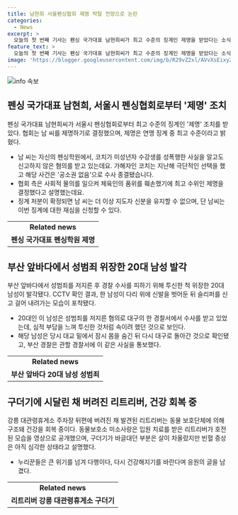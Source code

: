 ```yaml
---
title: 남현희 서울펜싱협회 제명 박탈 전망으로 논란
categories:
  - News
excerpt: >
  오늘의 첫 번째 기사는 펜싱 국가대표 남현희씨가 최고 수준의 징계인 제명을 받았다는 소식입니다. 이는 자신의 펜싱학원에서 미성년자 성폭행 사건을 신고하지 않은 혐의와 관련돼 있습니다. 징계 처분이 확정되면 남 씨는 지도자 신분을 유지할 수 없지만, 재심을 신청할 수 있습니다. 다음은 부산 앞바다에 투신한 척 위장한 20대 남성의 사건으로, 성범죄를 저지른 후 경찰 수사를 피하기 위해 부산에서 위장한 것이 발각됐습니다. 마지막으로는 강릉 대관령휴게소 주차장에서 발견된 쓰러져 있던 리트리버가 구조돼 건강을 회복 중인 소식입니다. (150자)
feature_text: >
  오늘의 첫 번째 기사는 펜싱 국가대표 남현희씨가 최고 수준의 징계인 제명을 받았다는 소식입니다. 이는 자신의 펜싱학원에서 미성년자 성폭행 사건을 신고하지 않은 혐의와 관련돼 있습니다. 징계 처분이 확정되면 남 씨는 지도자 신분을 유지할 수 없지만, 재심을 신청할 수 있습니다. 다음은 부산 앞바다에 투신한 척 위장한 20대 남성의 사건으로, 성범죄를 저지른 후 경찰 수사를 피하기 위해 부산에서 위장한 것이 발각됐습니다. 마지막으로는 강릉 대관령휴게소 주차장에서 발견된 쓰러져 있던 리트리버가 구조돼 건강을 회복 중인 소식입니다. (150자)
image: 'https://blogger.googleusercontent.com/img/b/R29vZ2xl/AVvXsEixyZcFfHzMRdzZMjFBmAUKJYCLCGyLL1o632UiGVXcaFdKo_bkvkuCioo0uUKlGfBVcT3P84aROyZIXSBEx3Aw5nCQ3pTgDom1WDC4m8eifvWiAmWEEVb4x6G_l8C0QH225ldMjyaFvpxGEBGNO37VmDTDMHGhJPq73UglMfDca1-0aw/s1600/blogspot.png'
---
```


<p><img src="https://blogger.googleusercontent.com/img/b/R29vZ2xl/AVvXsEixyZcFfHzMRdzZMjFBmAUKJYCLCGyLL1o632UiGVXcaFdKo_bkvkuCioo0uUKlGfBVcT3P84aROyZIXSBEx3Aw5nCQ3pTgDom1WDC4m8eifvWiAmWEEVb4x6G_l8C0QH225ldMjyaFvpxGEBGNO37VmDTDMHGhJPq73UglMfDca1-0aw/s1600/blogspot.png" alt="info 속보" /></p>

<h2 data-ke-size="size26">펜싱 국가대표 남현희, 서울시 펜싱협회로부터 '제명' 조치</h2>

<p data-ke-size="size16">펜싱 국가대표 남현희씨가 서울시 펜싱협회로부터 최고 수준의 징계인 '제명' 조치를 받았다. 협회는 남 씨를 제명하기로 결정했으며, 제명은 연맹 징계 중 최고 수준이라고 밝혔다.</p>

<ul>
  <li>남 씨는 자신의 펜싱학원에서, 코치가 미성년자 수강생를 성폭행한 사실을 알고도 신고하지 않은 혐의를 받고 있는데요. 가해자인 코치는 지난해 극단적인 선택을 했고 해당 사건은 '공소권 없음'으로 수사 종결됐습니다.</li>
  <li>협회 측은 사회적 물의를 일으켜 체육인의 품위를 훼손했기에 최고 수위인 제명을 결정했다고 설명했는데요.</li>
  <li>징계 처분이 확정되면 남 씨는 더 이상 지도자 신분을 유지할 수 없으며, 단 남씨는 이번 징계에 대한 재심을 신청할 수 있다.</li>
</ul>

<table style="width: 100%;">
  <tbody>
    <tr>
      <td style="text-align: center; height: 17px;"><b>Related news</b></td>
    </tr>
    <tr>
      <td style="text-align: center; height: 17px;"><b>펜싱 국가대표 펜싱학원 제명</b></td>
    </tr>
  </tbody>
</table>

<h2 data-ke-size="size26">부산 앞바다에서 성범죄 위장한 20대 남성 발각</h2>

<p data-ke-size="size16">부산 앞바다에서 성범죄를 저지른 후 경찰 수사를 피하기 위해 투신한 척 위장한 20대 남성이 발각됐다. CCTV 확인 결과, 한 남성이 다리 위에 신발을 벗어둔 뒤 슬리퍼를 신고 걸어 내려가는 모습이 포착됐다.</p>

<ul>
  <li>20대인 이 남성은 성범죄를 저지른 혐의로 대구의 한 경찰서에서 수사를 받고 있었는데, 심적 부담을 느껴 투신한 것처럼 속이려 했던 것으로 보인다.</li>
  <li>해당 남성은 당시 대교 밑에서 잠시 몸을 숨긴 뒤 다시 대구로 돌아간 것으로 확인됐고, 부산 경찰은 관할 경찰서에 이 같은 사실을 통보했다.</li>
</ul>

<table style="width: 100%;">
  <tbody>
    <tr>
      <td style="text-align: center; height: 17px;"><b>Related news</b></td>
    </tr>
    <tr>
      <td style="text-align: center; height: 17px;"><b>부산 앞바다 20대 남성 성범죄</b></td>
    </tr>
  </tbody>
</table>

<h2 data-ke-size="size26">구더기에 시달린 채 버려진 리트리버, 건강 회복 중</h2>

<p data-ke-size="size16">강릉 대관령휴게소 주차장 뒤편에 버려진 채 발견된 리트리버는 동물 보호단체에 의해 구조돼 건강을 회복 중이다. 동물보호소 미소사랑은 입원 치료를 받은 리트리버가 호전된 모습을 영상으로 공개했으며, 구더기가 바글대던 부분은 살이 차올랐지만 빈혈 증상은 아직 심각한 상태라고 설명했다.</p>

<ul>
  <li>누리꾼들은 큰 위기를 넘겨 다행이다, 다시 건강해지기를 바란다며 응원의 글을 남겼다.</li>
</ul>

<table style="width: 100%;">
  <tbody>
    <tr>
      <td style="text-align: center; height: 17px;"><b>Related news</b></td>
    </tr>
    <tr>
      <td style="text-align: center; height: 17px;"><b>리트리버 강릉 대관령휴게소 구더기</b></td>
    </tr>
  </tbody>
</table>

